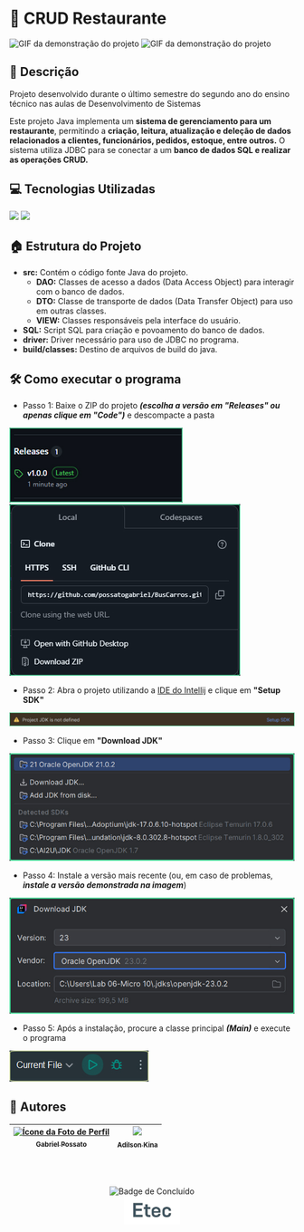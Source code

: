 # 🍕 CRUD Restaurante

<img src = "img/Demonstração1.gif" alt = "GIF da demonstração do projeto">
<img src = "img/Demonstração.gif" alt = "GIF da demonstração do projeto"/>

## 📰 Descrição
Projeto desenvolvido durante o último semestre do segundo ano do ensino técnico nas aulas de Desenvolvimento de Sistemas

Este projeto Java implementa um **sistema de gerenciamento para um restaurante**, permitindo a **criação, leitura, atualização e deleção de dados relacionados a clientes, funcionários, pedidos, estoque, entre outros.** O sistema utiliza JDBC para se conectar a um **banco de dados SQL e realizar as operações CRUD.**

## 💻 Tecnologias Utilizadas
<img src="https://cdn.jsdelivr.net/gh/devicons/devicon@latest/icons/java/java-plain.svg" height = "40"/> <img src="https://cdn.jsdelivr.net/gh/devicons/devicon@latest/icons/mysql/mysql-original.svg" height = "40"/>

## 🏠 Estrutura do Projeto
* **src:** Contém o código fonte Java do projeto.
    * **DAO:** Classes de acesso a dados (Data Access Object) para interagir com o banco de dados.
    * **DTO:**  Classe de transporte de dados (Data Transfer Object) para uso em outras classes.
    * **VIEW:** Classes responsáveis pela interface do usuário. 
* **SQL:** Script SQL para criação e povoamento do banco de dados.
* **driver:** Driver necessário para uso de JDBC no programa.
* **build/classes:** Destino de arquivos de build do java.

## 🛠️ Como executar o programa 

- Passo 1: Baixe o ZIP do projeto ***(escolha a versão em "Releases" ou apenas clique em "Code")*** e descompacte a pasta
<img src = "img/Passo0_1.jpg">
<img src = "img/Passo0_2.jpg">

- Passo 2: Abra o projeto utilizando a <a href = "https://www.jetbrains.com/pt-br/idea/">IDE do Intellij</a> e clique em **"Setup SDK"**
<img src = "img/Passo1.jpg">

- Passo 3: Clique em **"Download JDK"**
<img src = "img/Passo2.jpg">

- Passo 4: Instale a versão mais recente (ou, em caso de problemas, ***instale a versão demonstrada na imagem***)
<img src = "img/Passo3.jpg">

- Passo 5: Após a instalação, procure a classe principal ***(Main)*** e execute o programa
<img src = "img/Passo4.jpg">

## 🙋 Autores
| [<img loading="lazy" src="https://avatars.githubusercontent.com/u/136634888?v=4" width=80 alt = "Ícone da Foto de Perfil"> <br> <sub> Gabriel Possato </sub>](https://github.com/possatogabriel) | [<img loading="lazy" src="https://avatars.githubusercontent.com/u/134547014?v=4" width=80><br><sub> Adilson Kina </sub>](https://github.com/Adilson-kina) | 
| :---: | :---: |

<br>
<br>
<p align = "center"> <img alt="Badge de Concluído" src="https://img.shields.io/badge/STATUS%20%20%20%20%20%20%20%20%20%20%20%20%20%20%20-concluído-green?style=for-the-badge"> <br/> <img src = "img/etec1.png" height = "50" alt = "Logo da ETEC"> </p>




